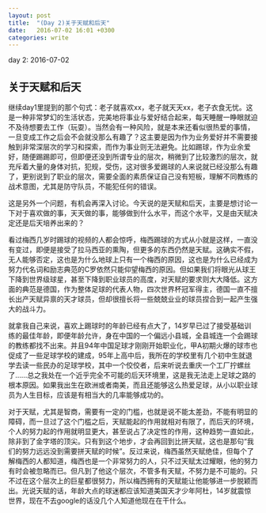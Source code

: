 ```yaml
---
layout: post
title:  "(Day 2)关于天赋和后天"
date:   2016-07-02 16:01 +0300
categories: write
---
```


day 2: 2016-07-02

关于天赋和后天
-

继续day1里提到的那个句式：老子就喜欢xx，老子就天天xx，老子衣食无忧。这是一种非常梦幻的生活状态，完美地将事业与爱好结合起来，每天睡醒一睁眼就迫不及待想要去工作（玩耍）。当然会有一种风险，就是本来还看似很热爱的事情，一旦变成工作之后会不会就没那么有趣了？这主要是因为作为业务爱好并不需要接触到非常深层次的学习和探索，而作为事业则无法避免。比如踢球，作为业余爱好，随便踢踢即可，但即便还没到所谓专业的层次，稍微到了比较激烈的层次，就充斥着大量的身体对抗，犯规，受伤，这对很多爱踢球的人来说就已经没那么有趣了，更别说到了职业的层次，需要全面的素质保证自己没有短板，理解不同教练的战术意图，尤其是防守队员，不能犯任何的错误。

这是另外一个问题，有机会再深入讨论。今天说的是天赋和后天，主要是想讨论一下对于喜欢做的事，天天做的事，能够做到什么水平，而这个水平，又是由天赋决定还是后天培养出来的？

<!--谈到这个问题，就不得不引用K.Anders Ericsson发表于1993年那篇关于10000小时理论的原始文献，里面最经典的一个实验来自于对西柏林音乐学院的研究，看完文章再来补充吧，话说这篇文章不应该是talent is overrated的读书笔记吗？-->

看过梅西几岁时踢球的视频的人都会惊呼，梅西踢球的方式从小就是这样，一直没有变过，即便是接受了拉马西亚的熏陶，但更多的东西仍然是天赋。这确实不假，无人能够否定，这也是为什么地球上只有一个梅西的原因，这也是为什么已经成为努力代名词和励志典范的C罗依然只能仰望梅西的原因。但如果我们将眼光从球王下降到世界级球星，甚至下降到职业球员的高度，对天赋的要求则大大降低。这方面的典范是德国，作为整体足球的代表人物，四次世界杯冠军得主，德国一直不擅长出产天赋异禀的天才球员，但却很擅长将一些兢兢业业的球员捏合到一起产生强大的战斗力。

就拿我自己来说，喜欢上踢球时的年龄已经有点大了，14岁早已过了接受基础训练的最佳年龄，即便年龄允许，身在中国的一个偏远小县城，全县城连一个会踢球的教练都找不出来。并且94年中国足球才刚刚开始职业化，甲A初期火爆的球市也促成了一些足球学校的建成，95年上高中后，我所在的学校里有几个初中生就退学去读一些民办的足球学校，其中一个佼佼者，后来听说去重庆一个工厂拧螺丝了……总之我处在一个近乎完全不可能的后天环境里，这是我无法走上足球之路的根本原因。如果我出生在欧洲或者南美，而且还能够这么热爱足球，从小以职业球员为人生目标，应该是有相当大的几率能够成功的。

对于天赋，尤其是智商，需要有一定的门槛，也就是说不能太差劲，不能有明显的障碍，而一旦过了这个门槛之后，天赋能起的作用就相对有限了，而后天的环境，个人的努力起的作用就明显更大，甚至说占了决定性的作用，这种趋势一直如此，除非到了金字塔的顶尖。只有到这个地步，才会再回到比拼天赋，这也是那句“我们的努力远远没到需要拼天赋的时候”。反过来说，梅西虽然天赋绝佳，但每个了解梅西的人都知道，梅西也是一个非常努力的人，只不过天赋太过耀眼，他的努力有时会被忽略而已。但凡到了他这个层次，不管多有天赋，不努力是不可能的。只不过在这个层次上的巨星都很努力，所以梅西拥有的天赋能让他能够进一步脱颖而出。光说天赋的话，年龄大点的球迷都应该知道美国天才少年阿杜，14岁就震惊世界，现在不去google的话没几个人知道他现在在干什么。
